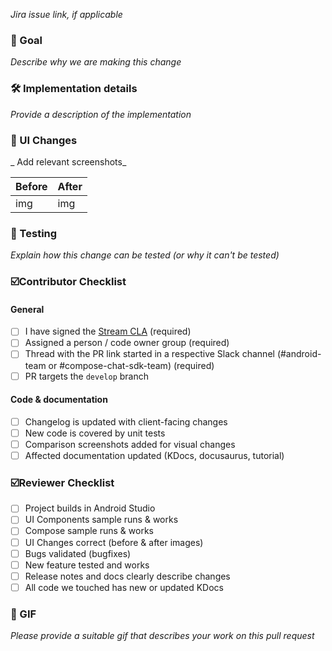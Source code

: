 _Jira issue link, if applicable_

### 🎯 Goal

_Describe why we are making this change_

### 🛠 Implementation details

_Provide a description of the implementation_

### 🎨 UI Changes

_ Add relevant screenshots_

| Before | After |
| --- | --- |
| img | img |

### 🧪 Testing

_Explain how this change can be tested (or why it can't be tested)_

### ☑️Contributor Checklist

#### General
- [ ] I have signed the [Stream CLA](https://docs.google.com/forms/d/e/1FAIpQLScFKsKkAJI7mhCr7K9rEIOpqIDThrWxuvxnwUq2XkHyG154vQ/viewform) (required)
- [ ] Assigned a person / code owner group (required)
- [ ] Thread with the PR link started in a respective Slack channel (#android-team or #compose-chat-sdk-team) (required)
- [ ] PR targets the `develop` branch

#### Code & documentation
- [ ] Changelog is updated with client-facing changes
- [ ] New code is covered by unit tests
- [ ] Comparison screenshots added for visual changes
- [ ] Affected documentation updated (KDocs, docusaurus, tutorial)

### ☑️Reviewer Checklist
- [ ] Project builds in Android Studio
- [ ] UI Components sample runs & works
- [ ] Compose sample runs & works
- [ ] UI Changes correct (before & after images)
- [ ] Bugs validated (bugfixes)
- [ ] New feature tested and works
- [ ] Release notes and docs clearly describe changes
- [ ] All code we touched has new or updated KDocs

### 🎉 GIF

_Please provide a suitable gif that describes your work on this pull request_
